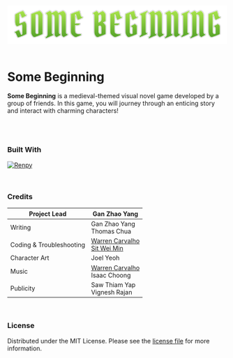 <!-- https://github.com/othneildrew/Best-README-Template -->

<br>
  <div align="center">
    <img src="game/images/logo.png" width="812">
  </div>
</br>



# Some Beginning

<!-- BADGES
[![Contributors][contributors-shield]][contributors-url]
[![Stargazers][stars-shield]][stars-url]
[![MIT License][license-shield]][license-url]
-->

**Some Beginning** is a medieval-themed visual novel game developed by a group of friends. In this game, you will journey through an enticing story and interact with charming characters!

<br></br>



<!-- BUILT WITH -->
### Built With

[![Renpy][Renpy]][Renpy-url]

</br>



<!-- CREDITS -->
### Credits

| Project Lead              | Gan Zhao Yang |
|---------------------------|---------------|
| Writing                   | Gan Zhao Yang </br> Thomas Chua |
| Coding & Troubleshooting  | [Warren Carvalho](https://github.com/Freezanator/) </br> [Sit Wei Min](https://github.com/2gblue/) |
| Character Art             | Joel Yeoh |
| Music                     | [Warren Carvalho](https://github.com/Freezanator/) </br> Isaac Choong |
| Publicity                 | Saw Thiam Yap </br> Vignesh Rajan |

</br>



<!-- LICENSE -->
### License

Distributed under the MIT License. Please see the [license file](https://github.com/Freezanator/SomeBeginning/blob/main/LICENSE.txt) for more information.



<!-- MARKDOWN LINKS & IMAGES -->
<!-- https://www.markdownguide.org/basic-syntax/#reference-style-links -->
[contributors-shield]: https://img.shields.io/github/contributors/github_username/repo_name.svg?style=for-the-badge
[contributors-url]: https://github.com/Freezanator/SomeBeginning/graphs/contributors
[stars-shield]: https://img.shields.io/github/stars/github_username/repo_name.svg?style=for-the-badge
[stars-url]: https://github.com/Freezanator/SomeBeginning/stargazers
[license-shield]: https://img.shields.io/github/license/github_username/repo_name.svg?style=for-the-badge
[license-url]: https://github.com/Freezanator/SomeBeginning/blob/main/LICENSE.txt
[Renpy]: https://img.shields.io/badge/Ren'py-FF7F7F?style=for-the-badge&logo=renpy&logoColor=white
[Renpy-url]: https://www.renpy.org/
